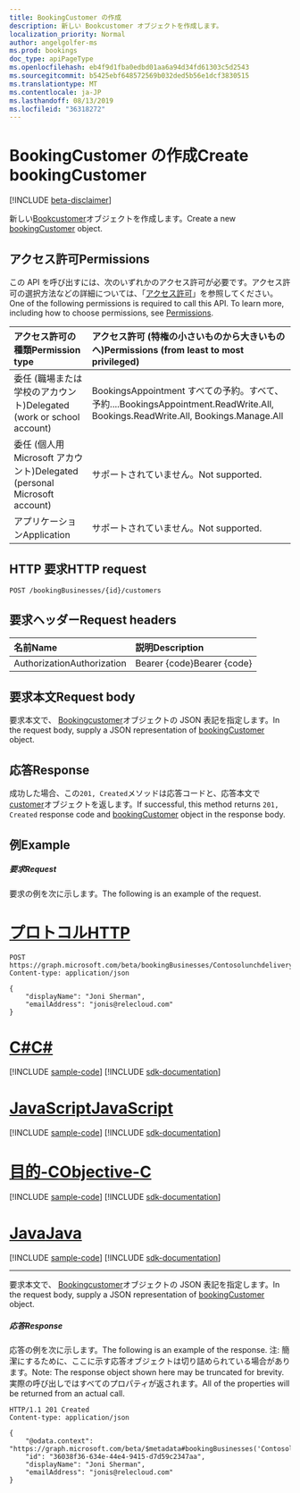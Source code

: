 ```yaml
---
title: BookingCustomer の作成
description: 新しい Bookcustomer オブジェクトを作成します。
localization_priority: Normal
author: angelgolfer-ms
ms.prod: bookings
doc_type: apiPageType
ms.openlocfilehash: eb4f9d1fba0edbd01aa6a94d34fd61303c5d2543
ms.sourcegitcommit: b5425ebf648572569b032ded5b56e1dcf3830515
ms.translationtype: MT
ms.contentlocale: ja-JP
ms.lasthandoff: 08/13/2019
ms.locfileid: "36318272"
---
```

# <a name="create-bookingcustomer"></a><span data-ttu-id="d4919-103">BookingCustomer の作成</span><span class="sxs-lookup"><span data-stu-id="d4919-103">Create bookingCustomer</span></span>

 [!INCLUDE [beta-disclaimer](../../includes/beta-disclaimer.md)]

<span data-ttu-id="d4919-104">新しい[Bookcustomer](../resources/bookingcustomer.md)オブジェクトを作成します。</span><span class="sxs-lookup"><span data-stu-id="d4919-104">Create a new [bookingCustomer](../resources/bookingcustomer.md) object.</span></span>
## <a name="permissions"></a><span data-ttu-id="d4919-105">アクセス許可</span><span class="sxs-lookup"><span data-stu-id="d4919-105">Permissions</span></span>
<span data-ttu-id="d4919-p101">この API を呼び出すには、次のいずれかのアクセス許可が必要です。アクセス許可の選択方法などの詳細については、「[アクセス許可](/graph/permissions-reference)」を参照してください。</span><span class="sxs-lookup"><span data-stu-id="d4919-p101">One of the following permissions is required to call this API. To learn more, including how to choose permissions, see [Permissions](/graph/permissions-reference).</span></span>

|<span data-ttu-id="d4919-108">アクセス許可の種類</span><span class="sxs-lookup"><span data-stu-id="d4919-108">Permission type</span></span>      | <span data-ttu-id="d4919-109">アクセス許可 (特権の小さいものから大きいものへ)</span><span class="sxs-lookup"><span data-stu-id="d4919-109">Permissions (from least to most privileged)</span></span>              |
|:--------------------|:---------------------------------------------------------|
|<span data-ttu-id="d4919-110">委任 (職場または学校のアカウント)</span><span class="sxs-lookup"><span data-stu-id="d4919-110">Delegated (work or school account)</span></span> |  <span data-ttu-id="d4919-111">BookingsAppointment すべての予約。すべて、予約....</span><span class="sxs-lookup"><span data-stu-id="d4919-111">BookingsAppointment.ReadWrite.All, Bookings.ReadWrite.All, Bookings.Manage.All</span></span>   |
|<span data-ttu-id="d4919-112">委任 (個人用 Microsoft アカウント)</span><span class="sxs-lookup"><span data-stu-id="d4919-112">Delegated (personal Microsoft account)</span></span> | <span data-ttu-id="d4919-113">サポートされていません。</span><span class="sxs-lookup"><span data-stu-id="d4919-113">Not supported.</span></span>   |
|<span data-ttu-id="d4919-114">アプリケーション</span><span class="sxs-lookup"><span data-stu-id="d4919-114">Application</span></span> | <span data-ttu-id="d4919-115">サポートされていません。</span><span class="sxs-lookup"><span data-stu-id="d4919-115">Not supported.</span></span>  |

## <a name="http-request"></a><span data-ttu-id="d4919-116">HTTP 要求</span><span class="sxs-lookup"><span data-stu-id="d4919-116">HTTP request</span></span>
<!-- { "blockType": "ignored" } -->
```http
POST /bookingBusinesses/{id}/customers

```
## <a name="request-headers"></a><span data-ttu-id="d4919-117">要求ヘッダー</span><span class="sxs-lookup"><span data-stu-id="d4919-117">Request headers</span></span>
| <span data-ttu-id="d4919-118">名前</span><span class="sxs-lookup"><span data-stu-id="d4919-118">Name</span></span>       | <span data-ttu-id="d4919-119">説明</span><span class="sxs-lookup"><span data-stu-id="d4919-119">Description</span></span>|
|:---------------|:----------|
| <span data-ttu-id="d4919-120">Authorization</span><span class="sxs-lookup"><span data-stu-id="d4919-120">Authorization</span></span>  | <span data-ttu-id="d4919-121">Bearer {code}</span><span class="sxs-lookup"><span data-stu-id="d4919-121">Bearer {code}</span></span>|

## <a name="request-body"></a><span data-ttu-id="d4919-122">要求本文</span><span class="sxs-lookup"><span data-stu-id="d4919-122">Request body</span></span>
<span data-ttu-id="d4919-123">要求本文で、 [Bookingcustomer](../resources/bookingcustomer.md)オブジェクトの JSON 表記を指定します。</span><span class="sxs-lookup"><span data-stu-id="d4919-123">In the request body, supply a JSON representation of [bookingCustomer](../resources/bookingcustomer.md) object.</span></span>


## <a name="response"></a><span data-ttu-id="d4919-124">応答</span><span class="sxs-lookup"><span data-stu-id="d4919-124">Response</span></span>
<span data-ttu-id="d4919-125">成功した場合、この`201, Created`メソッドは応答コードと、応答本文で[customer](../resources/bookingcustomer.md)オブジェクトを返します。</span><span class="sxs-lookup"><span data-stu-id="d4919-125">If successful, this method returns `201, Created` response code and [bookingCustomer](../resources/bookingcustomer.md) object in the response body.</span></span>

## <a name="example"></a><span data-ttu-id="d4919-126">例</span><span class="sxs-lookup"><span data-stu-id="d4919-126">Example</span></span>
##### <a name="request"></a><span data-ttu-id="d4919-127">要求</span><span class="sxs-lookup"><span data-stu-id="d4919-127">Request</span></span>
<span data-ttu-id="d4919-128">要求の例を次に示します。</span><span class="sxs-lookup"><span data-stu-id="d4919-128">The following is an example of the request.</span></span>

# <a name="httptabhttp"></a>[<span data-ttu-id="d4919-129">プロトコル</span><span class="sxs-lookup"><span data-stu-id="d4919-129">HTTP</span></span>](#tab/http)
<!-- {
  "blockType": "request",
  "name": "create_bookingcustomer_from_bookingbusiness"
}-->
```http
POST https://graph.microsoft.com/beta/bookingBusinesses/Contosolunchdelivery@M365B489948.onmicrosoft.com/customers
Content-type: application/json

{
    "displayName": "Joni Sherman",
    "emailAddress": "jonis@relecloud.com"
}
```
# <a name="ctabcsharp"></a>[<span data-ttu-id="d4919-130">C#</span><span class="sxs-lookup"><span data-stu-id="d4919-130">C#</span></span>](#tab/csharp)
[!INCLUDE [sample-code](../includes/snippets/csharp/create-bookingcustomer-from-bookingbusiness-csharp-snippets.md)]
[!INCLUDE [sdk-documentation](../includes/snippets/snippets-sdk-documentation-link.md)]

# <a name="javascripttabjavascript"></a>[<span data-ttu-id="d4919-131">JavaScript</span><span class="sxs-lookup"><span data-stu-id="d4919-131">JavaScript</span></span>](#tab/javascript)
[!INCLUDE [sample-code](../includes/snippets/javascript/create-bookingcustomer-from-bookingbusiness-javascript-snippets.md)]
[!INCLUDE [sdk-documentation](../includes/snippets/snippets-sdk-documentation-link.md)]

# <a name="objective-ctabobjc"></a>[<span data-ttu-id="d4919-132">目的-C</span><span class="sxs-lookup"><span data-stu-id="d4919-132">Objective-C</span></span>](#tab/objc)
[!INCLUDE [sample-code](../includes/snippets/objc/create-bookingcustomer-from-bookingbusiness-objc-snippets.md)]
[!INCLUDE [sdk-documentation](../includes/snippets/snippets-sdk-documentation-link.md)]

# <a name="javatabjava"></a>[<span data-ttu-id="d4919-133">Java</span><span class="sxs-lookup"><span data-stu-id="d4919-133">Java</span></span>](#tab/java)
[!INCLUDE [sample-code](../includes/snippets/java/create-bookingcustomer-from-bookingbusiness-java-snippets.md)]
[!INCLUDE [sdk-documentation](../includes/snippets/snippets-sdk-documentation-link.md)]

---

<span data-ttu-id="d4919-134">要求本文で、 [Bookingcustomer](../resources/bookingcustomer.md)オブジェクトの JSON 表記を指定します。</span><span class="sxs-lookup"><span data-stu-id="d4919-134">In the request body, supply a JSON representation of [bookingCustomer](../resources/bookingcustomer.md) object.</span></span>
##### <a name="response"></a><span data-ttu-id="d4919-135">応答</span><span class="sxs-lookup"><span data-stu-id="d4919-135">Response</span></span>
<span data-ttu-id="d4919-136">応答の例を次に示します。</span><span class="sxs-lookup"><span data-stu-id="d4919-136">The following is an example of the response.</span></span> <span data-ttu-id="d4919-137">注: 簡潔にするために、ここに示す応答オブジェクトは切り詰められている場合があります。</span><span class="sxs-lookup"><span data-stu-id="d4919-137">Note: The response object shown here may be truncated for brevity.</span></span> <span data-ttu-id="d4919-138">実際の呼び出しではすべてのプロパティが返されます。</span><span class="sxs-lookup"><span data-stu-id="d4919-138">All of the properties will be returned from an actual call.</span></span>
<!-- {
  "blockType": "response",
  "truncated": true,
  "@odata.type": "microsoft.graph.bookingCustomer"
} -->
```http
HTTP/1.1 201 Created
Content-type: application/json

{
    "@odata.context": "https://graph.microsoft.com/beta/$metadata#bookingBusinesses('Contosolunchdelivery%40M365B489948.onmicrosoft.com')/customers/$entity",
    "id": "36038f36-634e-44e4-9415-d7d59c2347aa",
    "displayName": "Joni Sherman",
    "emailAddress": "jonis@relecloud.com"
}
```

<!-- uuid: 8fcb5dbc-d5aa-4681-8e31-b001d5168d79
2015-10-25 14:57:30 UTC -->
<!--
{
  "type": "#page.annotation",
  "description": "Create bookingCustomer",
  "keywords": "",
  "section": "documentation",
  "tocPath": "",
  "suppressions": [
  ]
}
-->
